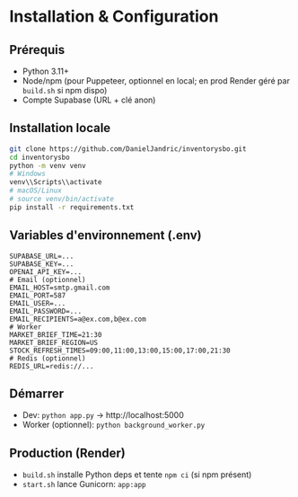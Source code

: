 # Installation & Configuration

## Prérequis
- Python 3.11+
- Node/npm (pour Puppeteer, optionnel en local; en prod Render géré par `build.sh` si npm dispo)
- Compte Supabase (URL + clé anon)

## Installation locale
```bash
git clone https://github.com/DanielJandric/inventorysbo.git
cd inventorysbo
python -m venv venv
# Windows
venv\\Scripts\\activate
# macOS/Linux
# source venv/bin/activate
pip install -r requirements.txt
```

## Variables d'environnement (.env)
```
SUPABASE_URL=...
SUPABASE_KEY=...
OPENAI_API_KEY=...
# Email (optionnel)
EMAIL_HOST=smtp.gmail.com
EMAIL_PORT=587
EMAIL_USER=...
EMAIL_PASSWORD=...
EMAIL_RECIPIENTS=a@ex.com,b@ex.com
# Worker
MARKET_BRIEF_TIME=21:30
MARKET_BRIEF_REGION=US
STOCK_REFRESH_TIMES=09:00,11:00,13:00,15:00,17:00,21:30
# Redis (optionnel)
REDIS_URL=redis://...
```

## Démarrer
- Dev: `python app.py` → http://localhost:5000
- Worker (optionnel): `python background_worker.py`

## Production (Render)
- `build.sh` installe Python deps et tente `npm ci` (si npm présent)
- `start.sh` lance Gunicorn: `app:app`




